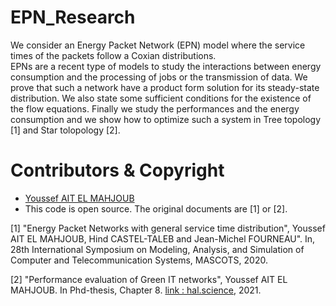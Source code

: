 # EPN_Research

We consider an Energy Packet Network (EPN) model where the service times of the packets follow a Coxian distributions. <br>
EPNs are a recent type of models to study the interactions between energy consumption and the processing of jobs or the transmission of
data. We prove that such a network have a product form solution for its steady-state distribution. We also state some sufficient
conditions for the existence of the flow equations. Finally we study the performances and the energy consumption and we
show how to optimize such a system in Tree topology [1] and Star tolopology [2].

#  Contributors & Copyright

- [Youssef AIT EL MAHJOUB](https://github.com/ossef)
- This code is open source. The original documents are [1] or [2].

[1] "Energy Packet Networks with general service time distribution", Youssef AIT EL MAHJOUB, Hind CASTEL-TALEB and Jean-Michel FOURNEAU". In, 28th International Symposium on Modeling, Analysis, and Simulation of Computer and Telecommunication Systems, MASCOTS, 2020.

[2] "Performance evaluation of Green IT networks", Youssef AIT EL MAHJOUB. In Phd-thesis, Chapter 8. [link : hal.science](https://hal.science/tel-03215137v1), 2021.
